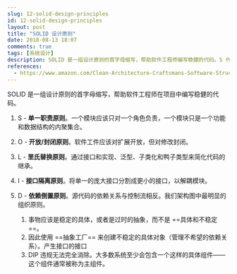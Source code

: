 ```yaml
---
slug: 12-solid-design-principles
id: 12-solid-design-principles
layout: post
title: "SOLID 设计原则"
date: 2018-08-13 18:07
comments: true
tags: [系统设计]
description: SOLID 是一组设计原则的首字母缩写，帮助软件工程师编写稳健的代码。S 代表单一职责原则，O 代表开放/封闭原则，L 代表里氏替换原则，I 代表接口隔离原则，D 代表依赖倒置原则。
references:
  - https://www.amazon.com/Clean-Architecture-Craftsmans-Software-Structure/dp/0134494164
---
```


SOLID 是一组设计原则的首字母缩写，帮助软件工程师在项目中编写稳健的代码。

1. S - **单一职责原则**。一个模块应该只对一个角色负责，一个模块只是一个功能和数据结构的内聚集合。

2. O - **开放/封闭原则**。软件工件应该对扩展开放，但对修改封闭。

3. L - **里氏替换原则**。通过接口和实现、泛型、子类化和鸭子类型来简化代码的继承。

4. I - **接口隔离原则**。将单一的庞大接口分割成更小的接口，以解耦模块。

5. D - **依赖倒置原则**。源代码的依赖关系与控制流相反。我们架构图中最明显的组织原则。
      1. 事物应该是稳定的具体，或者是过时的抽象，而不是 ==具体和不稳定==。
      2. 因此使用 ==抽象工厂== 来创建不稳定的具体对象（管理不希望的依赖关系）。产生接口的接口
      3. DIP 违规无法完全消除。大多数系统至少会包含一个这样的具体组件——这个组件通常被称为主组件。